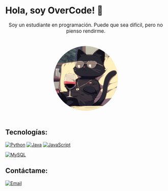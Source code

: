 # Hola, soy OverCode! :wave:

<div align="center">
    <p style="font-size: 1.1em">
        Soy un estudiante en programación. Puede que sea difícil, pero no pienso rendirme.
    </p>

<img src="profile.jpeg" style="border-radius: 50%; border: 2px solid white; width: 40%; margin: 20px">

</div>

## Tecnologías:
[![Python](https://img.shields.io/badge/Python-3d74a7?style=for-the-badge&logo=python&logoColor=white&labelColor=101010)]()
[![Java](https://img.shields.io/badge/Java-f89b24?style=for-the-badge&logo=java&logoColor=white&labelColor=101010)]()
[![JavaScript](https://img.shields.io/badge/JavaScript-F7DF1E?style=for-the-badge&logo=javascript&logoColor=white&labelColor=101010)]()
</br>

[![MySQL](https://img.shields.io/badge/MySQL-086690?style=for-the-badge&logo=mysql&logoColor=white&labelColor=black)]()

## Contáctame:
[![Email](https://img.shields.io/badge/avalosfigueroapedro@gmail.com-email_personal-D14836?style=for-the-badge&logo=gmail&logoColor=white&labelColor=101010)](mailto:avalosfigueroapedro@gmail.com)